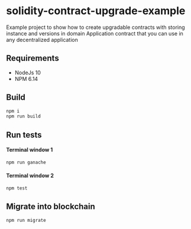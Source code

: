 # solidity-contract-upgrade-example
Example project to show how to create upgradable contracts with storing instance and versions in domain Application contract that you can use in any decentralized application

## Requirements
* NodeJs 10
* NPM 6.14

## Build
```bash
npm i
npm run build
```

## Run tests
#### Terminal window 1
```bash
npm run ganache
```
#### Terminal window 2
```bash
npm test
```

## Migrate into blockchain
```bash
npm run migrate
```
